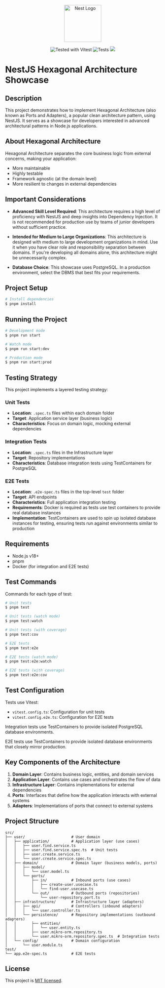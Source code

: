 <p align="center">
  <a href="http://nestjs.com/" target="blank"><img src="https://nestjs.com/img/logo-small.svg" width="120" alt="Nest Logo" /></a>
</p>

<p align="center">
  <a href="https://vitest.dev" target="_blank" style="text-decoration: none;">
    <img src="https://img.shields.io/badge/tested%20with-vitest-6E9F18.svg?style=flat" alt="Tested with Vitest" />
  </a>
  <a href="https://github.com/JeHwanYoo/nest-hexagonal-showcase/actions" target="_blank" style="text-decoration: none;">
    <img src="https://github.com/JeHwanYoo/nest-hexagonal-showcase/actions/workflows/test.yml/badge.svg" alt="Tests" />
  </a>
  <a href="https://codecov.io/gh/JeHwanYoo/nest-hexagonal-showcase" style="text-decoration: none;"> 
    <img src="https://codecov.io/gh/JeHwanYoo/nest-hexagonal-showcase/branch/main/graph/badge.svg?token=9E5465GZVJ"/> 
  </a>
</p>

# NestJS Hexagonal Architecture Showcase

## Description

This project demonstrates how to implement Hexagonal Architecture (also known as Ports and Adapters), a popular clean architecture pattern, using NestJS. It serves as a showcase for developers interested in advanced architectural patterns in Node.js applications.

## About Hexagonal Architecture

Hexagonal Architecture separates the core business logic from external concerns, making your application:

- More maintainable
- Highly testable
- Framework agnostic (at the domain level)
- More resilient to changes in external dependencies

## Important Considerations

- **Advanced Skill Level Required**: This architecture requires a high level of proficiency with NestJS and deep insights into Dependency Injection. It is not recommended for production use by teams of junior developers without sufficient practice.

- **Intended for Medium to Large Organizations**: This architecture is designed with medium to large development organizations in mind. Use it when you have clear role and responsibility separation between domains. If you're developing all domains alone, this architecture might be unnecessarily complex.

- **Database Choice**: This showcase uses PostgreSQL. In a production environment, select the DBMS that best fits your requirements.

## Project Setup

```bash
# Install dependencies
$ pnpm install
```

## Running the Project

```bash
# Development mode
$ pnpm run start

# Watch mode
$ pnpm run start:dev

# Production mode
$ pnpm run start:prod
```

## Testing Strategy

This project implements a layered testing strategy:

### Unit Tests

- **Location**: `.spec.ts` files within each domain folder
- **Target**: Application service layer (business logic)
- **Characteristics**: Focus on domain logic, mocking external dependencies

### Integration Tests

- **Location**: `.spec.ts` files in the Infrastructure layer
- **Target**: Repository implementations
- **Characteristics**: Database integration tests using TestContainers for PostgreSQL

### E2E Tests

- **Location**: `.e2e-spec.ts` files in the top-level `test` folder
- **Target**: API endpoints
- **Characteristics**: Full application integration testing
- **Requirements**: Docker is required as tests use test containers to provide real database instances
- **Implementation**: TestContainers are used to spin up isolated database instances for testing, ensuring tests run against environments similar to production

## Requirements

- Node.js v18+
- pnpm
- Docker (for integration and E2E tests)

## Test Commands

Commands for each type of test:

```bash
# Unit tests
$ pnpm test

# Unit tests (watch mode)
$ pnpm test:watch

# Unit tests (with coverage)
$ pnpm test:cov

# E2E tests
$ pnpm test:e2e

# E2E tests (watch mode)
$ pnpm test:e2e:watch

# E2E tests (with coverage)
$ pnpm test:e2e:cov
```

## Test Configuration

Tests use Vitest:

- `vitest.config.ts`: Configuration for unit tests
- `vitest.config.e2e.ts`: Configuration for E2E tests

Integration tests use TestContainers to provide isolated PostgreSQL database environments.

E2E tests use TestContainers to provide isolated database environments that closely mirror production.

## Key Components of the Architecture

1. **Domain Layer**: Contains business logic, entities, and domain services
2. **Application Layer**: Contains use cases and orchestrates the flow of data
3. **Infrastructure Layer**: Contains implementations for external dependencies
4. **Ports**: Interfaces that define how the application interacts with external systems
5. **Adapters**: Implementations of ports that connect to external systems

## Project Structure

```
src/
├── user/                     # User domain
│   ├── application/          # Application layer (use cases)
│   │   ├── user.find.service.ts
│   │   ├── user.find.service.spec.ts  # Unit tests
│   │   ├── user.create.service.ts
│   │   └── user.create.service.spec.ts
│   ├── domain/               # Domain layer (business models, ports)
│   │   ├── model/
│   │   │   └── user.model.ts
│   │   └── ports/
│   │       ├── in/           # Inbound ports (use cases)
│   │       │   ├── create-user.usecase.ts
│   │       │   └── find-user.usecase.ts
│   │       └── out/          # Outbound ports (repositories)
│   │           └── user-repository.port.ts
│   ├── infrastructure/       # Infrastructure layer (adapters)
│   │   ├── api/              # Controllers (inbound adapters)
│   │   │   └── user.controller.ts
│   │   └── persistence/      # Repository implementations (outbound adapters)
│   │       ├── entities/
│   │       │   └── user.entity.ts
│   │       ├── user.mikro-orm.repository.ts
│   │       └── user.mikro-orm.repository.spec.ts  # Integration tests
│   └── config/               # Domain configuration
│       └── user.module.ts
test/
└── app.e2e-spec.ts           # E2E tests
```

## License

This project is [MIT licensed](LICENSE).
